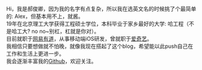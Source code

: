 Hi，我是郝俊卿，因为我的名字有点复杂，所以我在选英文名的时候挑了个最简单的: Alex，但基本用不上，就酱。<br>
19年在北京理工大学获得工程硕士学位，本科毕业于家乡最好的大学: 哈工程（不是哈工大? no no~别杠，杠就是你对）。<br>
目前就职于[网易有道](https://www.youdao.com/)，从事移动端iOS研发，曾就职于[爱奇艺](https://www.iqiyi.com/)。<br>
我相信只要想做就不怕晚，就像我现在搭起了这个blog，希望能以此push自己在工作和生活上更进一步。<br>
我会逐渐丰富我的[Github](https://github.com/junqhao)，欢迎关注。